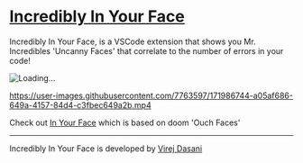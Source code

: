 # [Incredibly In Your Face](https://marketplace.visualstudio.com/items?itemName=VirejDasani.incredibly-in-your-face)

<!-- ## Watch how I made this extension on YouTube [here](https://www.youtube.com/watch?v=SGFNhz91yNQ) -->

<!-- <a href="https://www.producthunt.com/posts/in-your-face-2?utm_source=badge-featured&utm_medium=badge&utm_souce=badge-in&#0045;your&#0045;face&#0045;2" target="_blank"><img src="https://api.producthunt.com/widgets/embed-image/v1/featured.svg?post_id=346936&theme=light" alt="In&#0032;Your&#0032;Face - A&#0032;VS&#0032;Code&#0032;extension&#0032;&#0045;&#0032;shows&#0032;faces&#0032;that&#0032;correlate&#0032;to&#0032;errors&#0033; | Product Hunt" style="width: 250px; height: 54px;" width="250" height="54" /></a> -->


<!-- ![Downloads](https://vsmarketplacebadge.apphb.com/downloads/VirejDasani.in-your-face.svg) -->
<!-- ![Rating](https://vsmarketplacebadge.apphb.com/rating-star/VirejDasani.in-your-face.svg)
![Version](https://vsmarketplacebadge.apphb.com/version/VirejDasani.in-your-face.svg) -->
<!-- [Installs](https://vsmarketplacebadge.apphb.com/installs/VirejDasani.hydroxy.svg) -->


Incredibly In Your Face, is a VSCode extension that shows you Mr. Incredibles 'Uncanny Faces' that correlate to the number of errors in your code!

![Loading...](https://raw.githubusercontent.com/virejdasani/Incredibly-InYourFace/main/assets/smallBanner.png)

https://user-images.githubusercontent.com/7763597/171986744-a05af686-649a-4157-84d4-c3fbec649a2b.mp4

<!-- - Check it out on YouTube [here](https://www.youtube.com/watch?v=BuejUOFOodw) -->

Check out [In Your Face](https://github.com/virejdasani/InYourFace/) which is based on doom 'Ouch Faces'

---

Incredibly In Your Face is developed by [Virej Dasani](https://virejdasani.github.io/)
